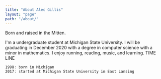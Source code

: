 ```yaml
---
title: "About Alec Gillis"
layout: "page"
path: "/about/"
---
```


Born and raised in the Mitten.

I'm a undergraduate student at Michigan State University. I will be graduating in December 2020 with a degree in computer science with a minor in mathematics. I enjoy running, reading, music, and learning.
TIME LINE

    1998: born in Michigan
    2017: started at Michigan State University in East Lansing
